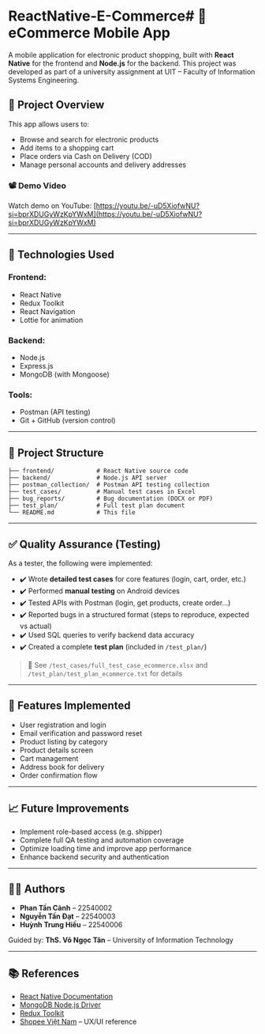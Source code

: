 # ReactNative-E-Commerce# 📱 eCommerce Mobile App

A mobile application for electronic product shopping, built with **React Native** for the frontend and **Node.js** for the backend. This project was developed as part of a university assignment at UIT – Faculty of Information Systems Engineering.

## 🔖 Project Overview

This app allows users to:
- Browse and search for electronic products
- Add items to a shopping cart
- Place orders via Cash on Delivery (COD)
- Manage personal accounts and delivery addresses

### 📽️ Demo Video
Watch demo on YouTube: [https://youtu.be/-uD5XiofwNU?si=bprXDUGyWzKpYWxM](https://youtu.be/-uD5XiofwNU?si=bprXDUGyWzKpYWxM)

---

## 🧰 Technologies Used

### Frontend:
- React Native
- Redux Toolkit
- React Navigation
- Lottie for animation

### Backend:
- Node.js
- Express.js
- MongoDB (with Mongoose)

### Tools:
- Postman (API testing)
- Git + GitHub (version control)

---

## 📁 Project Structure

```
├── frontend/            # React Native source code
├── backend/             # Node.js API server
├── postman_collection/  # Postman API testing collection
├── test_cases/          # Manual test cases in Excel
├── bug_reports/         # Bug documentation (DOCX or PDF)
├── test_plan/           # Full test plan document
└── README.md            # This file
```

---

## ✅ Quality Assurance (Testing)

As a tester, the following were implemented:

- ✔️ Wrote **detailed test cases** for core features (login, cart, order, etc.)
- ✔️ Performed **manual testing** on Android devices
- ✔️ Tested APIs with Postman (login, get products, create order...)
- ✔️ Reported bugs in a structured format (steps to reproduce, expected vs actual)
- ✔️ Used SQL queries to verify backend data accuracy
- ✔️ Created a complete **test plan** (included in `/test_plan/`)

> 📂 See `/test_cases/full_test_case_ecommerce.xlsx` and `/test_plan/test_plan_ecommerce.txt` for details

---

## 📌 Features Implemented

- User registration and login
- Email verification and password reset
- Product listing by category
- Product details screen
- Cart management
- Address book for delivery
- Order confirmation flow

---

## 📈 Future Improvements

- Implement role-based access (e.g. shipper)
- Complete full QA testing and automation coverage
- Optimize loading time and improve app performance
- Enhance backend security and authentication

---

## 👨‍💻 Authors

- **Phan Tấn Cảnh** – 22540002  
- **Nguyễn Tấn Đạt** – 22540003  
- **Huỳnh Trung Hiếu** – 22540006

Guided by: **ThS. Võ Ngọc Tân** – University of Information Technology

---

## 📚 References

- [React Native Documentation](https://reactnative.dev/docs/environment-setup)  
- [MongoDB Node.js Driver](https://www.mongodb.com/docs/drivers/node/current/)  
- [Redux Toolkit](https://redux-toolkit.js.org/introduction/getting-started)  
- [Shopee Việt Nam](https://shopee.vn) – UX/UI reference  
